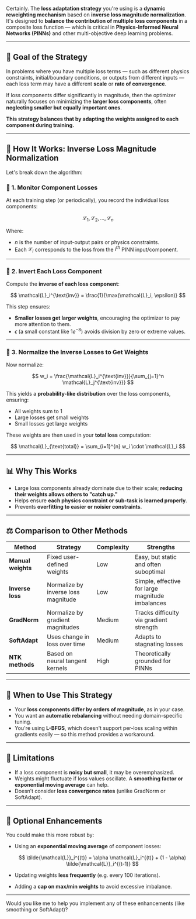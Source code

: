Certainly. The **loss adaptation strategy** you're using is a **dynamic reweighting mechanism** based on **inverse loss magnitude normalization**. It's designed to **balance the contribution of multiple loss components** in a composite loss function — which is critical in **Physics-Informed Neural Networks (PINNs)** and other multi-objective deep learning problems.

---

## 🎯 **Goal of the Strategy**

In problems where you have multiple loss terms — such as different physics constraints, initial/boundary conditions, or outputs from different inputs — each loss term may have a different **scale** or **rate of convergence**.

If loss components differ significantly in magnitude, then the optimizer naturally focuses on minimizing the **larger loss components**, often **neglecting smaller but equally important ones**.

**This strategy balances that by adapting the weights assigned to each component during training.**

---

## 🧠 **How It Works: Inverse Loss Magnitude Normalization**

Let's break down the algorithm:

### 🔸 **1. Monitor Component Losses**

At each training step (or periodically), you record the individual loss components:

$$
\mathcal{L}_1, \mathcal{L}_2, \ldots, \mathcal{L}_n
$$

Where:

* $n$ is the number of input-output pairs or physics constraints.
* Each $\mathcal{L}_i$ corresponds to the loss from the $i^{th}$ PINN input/component.

---

### 🔸 **2. Invert Each Loss Component**

Compute the **inverse of each loss component**:

$$
\mathcal{L}_i^{\text{inv}} = \frac{1}{\max(\mathcal{L}_i, \epsilon)}
$$

This step ensures:

* **Smaller losses get larger weights**, encouraging the optimizer to pay more attention to them.
* $\epsilon$ (a small constant like $1e^{-8}$) avoids division by zero or extreme values.

---

### 🔸 **3. Normalize the Inverse Losses to Get Weights**

Now normalize:

$$
w_i = \frac{\mathcal{L}_i^{\text{inv}}}{\sum_{j=1}^n \mathcal{L}_j^{\text{inv}}}
$$

This yields a **probability-like distribution** over the loss components, ensuring:

* All weights sum to 1
* Large losses get small weights
* Small losses get large weights

These weights are then used in your **total loss** computation:

$$
\mathcal{L}_{\text{total}} = \sum_{i=1}^{n} w_i \cdot \mathcal{L}_i
$$

---

## 📊 **Why This Works**

* Large loss components already dominate due to their scale; **reducing their weights allows others to "catch up."**
* Helps ensure **each physics constraint or sub-task is learned properly**.
* Prevents **overfitting to easier or noisier constraints**.

---

## ⚖️ Comparison to Other Methods

| Method             | Strategy                            | Complexity | Strengths                                        |
| ------------------ | ----------------------------------- | ---------- | ------------------------------------------------ |
| **Manual weights** | Fixed user-defined weights          | Low        | Easy, but static and often suboptimal            |
| **Inverse loss**   | Normalize by inverse loss magnitude | Low        | Simple, effective for large magnitude imbalances |
| **GradNorm**       | Normalize by gradient magnitudes    | Medium     | Tracks difficulty via gradient strength          |
| **SoftAdapt**      | Uses change in loss over time       | Medium     | Adapts to stagnating losses                      |
| **NTK methods**    | Based on neural tangent kernels     | High       | Theoretically grounded for PINNs                 |

---

## 🚦 When to Use This Strategy

* Your **loss components differ by orders of magnitude**, as in your case.
* You want an **automatic rebalancing** without needing domain-specific tuning.
* You're using **L-BFGS**, which doesn't support per-loss scaling within gradients easily — so this method provides a workaround.

---

## 🧪 Limitations

* If a loss component is **noisy but small**, it may be overemphasized.
* Weights might fluctuate if loss values oscillate. A **smoothing factor or exponential moving average** can help.
* Doesn’t consider **loss convergence rates** (unlike GradNorm or SoftAdapt).

---

## 🔁 Optional Enhancements

You could make this more robust by:

* Using an **exponential moving average** of component losses:

  $$
  \tilde{\mathcal{L}}_i^{(t)} = \alpha \mathcal{L}_i^{(t)} + (1 - \alpha) \tilde{\mathcal{L}}_i^{(t-1)}
  $$
* Updating weights **less frequently** (e.g. every 100 iterations).
* Adding a **cap on max/min weights** to avoid excessive imbalance.

---

Would you like me to help you implement any of these enhancements (like smoothing or SoftAdapt)?
